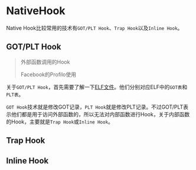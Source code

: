 # NativeHook

Native Hook比较常用的技术有`GOT/PLT Hook`、`Trap Hook`以及`Inline Hook`。

## GOT/PLT Hook

> 外部函数调用的Hook
>
> Facebook的Profilo使用

关于`GOT/PLT Hook`，首先需要了解一下[ELF文件](/docs/linux/ELF文件.md)。他们分别对应ELF中的`GOT表`和`PLT表`。

`GOT Hook`技术就是修改GOT记录，`PLT Hook`就是修改PLT记录。不过GOT/PLT表示他们都是用于访问外部函数的，所以无法对内部函数进行Hook，关于内部函数的Hook，主要就是`Trap Hook`或`Inline Hook`。

## Trap Hook

## Inline Hook

